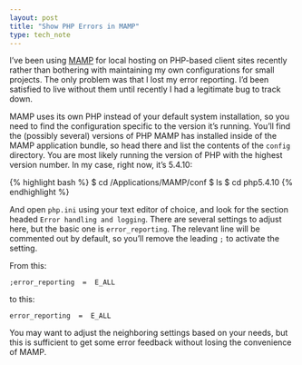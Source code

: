 ```yaml
---
layout: post
title: "Show PHP Errors in MAMP"
type: tech_note
---
```


I’ve been using [MAMP](http://mamp.info) for local hosting on PHP-based client sites recently rather than bothering with maintaining my own configurations for small projects. The only problem was that I lost my error reporting. I’d been satisfied to live without them until recently I had a legitimate bug to track down.

MAMP uses its own PHP instead of your default system installation, so you need to find the configuration specific to the version it’s running. You’ll find the (possibly several) versions of PHP MAMP has installed inside of the MAMP application bundle, so head there and list the contents of the `config` directory. You are most likely running the version of PHP with the highest version number. In my case, right now, it’s 5.4.10:

{% highlight bash %}
$ cd /Applications/MAMP/conf
$ ls
$ cd php5.4.10
{% endhighlight %}

And open `php.ini` using your text editor of choice, and look for the section headed `Error handling and logging`. There are several settings to adjust here, but the basic one is `error_reporting`. The relevant line will be commented out by default, so you’ll remove the leading `;` to activate the setting.

From this:

```
;error_reporting  =  E_ALL
```

to this:

```
error_reporting  =  E_ALL
```

You may want to adjust the neighboring settings based on your needs, but this is sufficient to get some error feedback without losing the convenience of MAMP.
